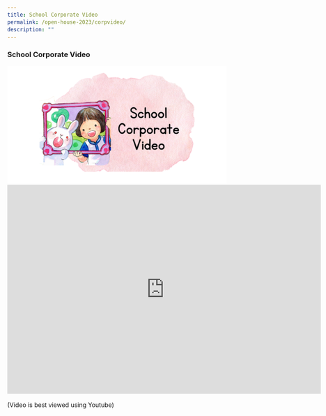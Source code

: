 ```yaml
---
title: School Corporate Video
permalink: /open-house-2023/corpvideo/
description: ""
---
```

### **School Corporate Video**

<img src="/images/Open%20House%202023/oh23-schcorpvid5b.png">

<center><iframe allowfullscreen="" allow="accelerometer; autoplay; clipboard-write; encrypted-media; gyroscope; picture-in-picture; web-share" frameborder="0" title="Queenstown  Primary School Corporate Video" src="https://www.youtube.com/embed/QGcts6lAeu8" height="480" width="720"></iframe></center>

(Video is best viewed using Youtube)
